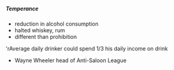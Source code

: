 ##### Temperance
- reduction in alcohol consumption
- halted whiskey, rum
- different than prohibition

'rAverage daily drinker could spend 1/3 his daily income on drink

- Wayne Wheeler head of Anti-Saloon League